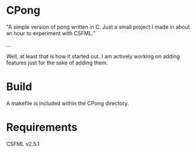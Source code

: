 # CPong
"A simple version of pong written in C. Just a small project I made in about an hour to experiment with CSFML."

...

Well, at least that is how it started out. I am actively working on adding features just for the sake of adding them.

# Build
A makefile is included within the CPong directory.

# Requirements
CSFML v2.5.1
